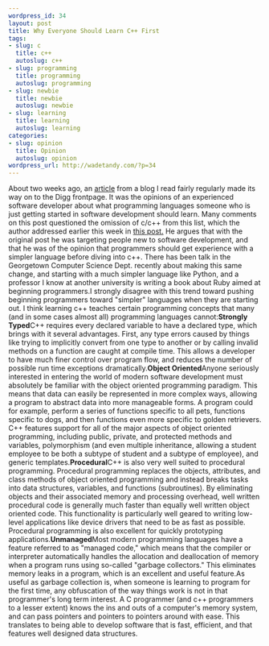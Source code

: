 ```yaml
--- 
wordpress_id: 34
layout: post
title: Why Everyone Should Learn C++ First
tags: 
- slug: c
  title: c++
  autoslug: c++
- slug: programming
  title: programming
  autoslug: programming
- slug: newbie
  title: newbie
  autoslug: newbie
- slug: learning
  title: learning
  autoslug: learning
categories: 
- slug: opinion
  title: Opinion
  autoslug: opinion
wordpress_url: http://wadetandy.com/?p=34
---
```

About two weeks ago, an [article](http://regulargeek.com/2009/02/11/what-programming-language-should-i-learn/ "What Programming Language Should I Learn?") from a blog I read fairly regularly made its way on to the Digg frontpage.  It was the opinions of an experienced software developer about what programming languages someone who is just getting started in software development should learn.  Many comments on this post questioned the omission of c/c++ from this list, which the author addressed earlier this week in [this post.](http://regulargeek.com/2009/02/21/explaining-my-list-of-programming-languages/ "Explaining My List of Programming Languages") He argues that with the original post he was targeting people new to software development, and that he was of the opinion that programmers should get experience with a simpler language before diving into c++.  There has been talk in the Georgetown Computer Science Dept. recently about making this same change, and starting with a much simpler language like Python, and a professor I know at another university is writing a book about Ruby aimed at beginning programmers.I strongly disagree with this trend toward pushing beginning programmers toward "simpler" languages when they are starting out.  I think learning c++ teaches certain programming concepts that many (and in some cases almost all) programming languages cannot:**Strongly Typed**C++ requires every declared variable to have a declared type, which brings with it several advantages.  First, any type errors caused by things like trying to implicitly convert from one type to another or by calling invalid methods on a function are caught at compile time.  This allows a developer to have much finer control over program flow, and reduces the number of possible run time exceptions dramatically.**Object Oriented**Anyone seriously interested in entering the world of modern software development must absolutely be familiar with the object oriented programming paradigm.  This means that data can easily be represented in more complex ways, allowing a program to abstract data into more manageable forms.  A program could for example, perform a series of functions specific to all pets, functions specific to dogs, and then functions even more specific to golden retrievers. C++ features support for all of the major aspects of object oriented programming, including public, private, and protected methods and variables, polymorphism (and even multiple inheritance, allowing a student employee to be both a subtype of student and a subtype of employee), and generic templates.**Procedural**C++ is also very well suited to procedural programming.  Procedural programming replaces the objects, attributes, and class methods of object oriented programming and instead breaks tasks into data structures, variables, and functions (subroutines). By eliminating objects and their associated memory and processing overhead, well written procedural code is generally much faster than equally well written object oriented code.  This functionality is particularly well geared to writing low-level applications like device drivers that need to be as fast as possible.  Procedural programming is also excellent for quickly prototyping applications.**Unmanaged**Most modern programming languages have a feature referred to as "managed code," which means that the compiler or interpreter automatically handles the allocation and deallocation of memory when a program runs using so-called "garbage collectors."  This eliminates memory leaks in a program, which is an excellent and useful feature.As useful as garbage collection is, when someone is learning to program for the first time, any obfuscation of the way things work is not in that programmer's long term interest.  A C programmer (and c++ programmers to a lesser extent) knows the ins and outs of a computer's memory system, and can pass pointers and pointers to pointers around with ease.  This translates to being able to develop software that is fast, efficient, and that features well designed data structures.
